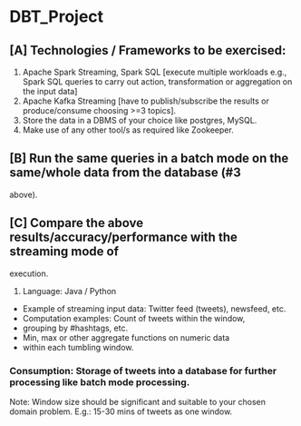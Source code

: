# DBT_Project

## [A]  Technologies / Frameworks to be exercised:
1. Apache Spark Streaming, Spark SQL [execute multiple workloads e.g., Spark
SQL queries to carry out action, transformation or aggregation on the input data]
2. Apache Kafka Streaming [have to publish/subscribe the results or
produce/consume choosing >=3 topics].
3. Store the data in a DBMS of your choice like postgres, MySQL.
4. Make use of any other tool/s as required like Zookeeper.

## [B] Run the same queries in a batch mode on the same/whole data from the database (#3
above).

## [C] Compare the above results/accuracy/performance with the streaming mode of
execution.
  1. Language: Java / Python
  - Example of streaming input data: Twitter feed (tweets), newsfeed, etc.
  -  Computation examples: Count of tweets within the window,
  -  grouping by #hashtags, etc.
  -  Min, max or other aggregate functions on numeric data
  -  within each tumbling window.

### Consumption: Storage of tweets into a database for further processing like batch mode processing.

Note: Window size should be significant and suitable to your chosen domain problem.
E.g.: 15-30 mins of tweets as one window.
